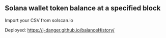 ## Solana wallet token balance at a specified block

Import your CSV from solscan.io

Deployed: https://j-danger.github.io/balanceHistory/
